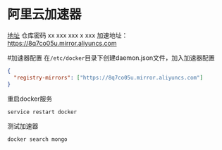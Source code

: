 # 阿里云加速器
[地址](https://cr.console.aliyun.com/cn-hangzhou/instances/mirrors)
仓库密码 xx xxx xxx x xxx
加速地址：https://8q7co05u.mirror.aliyuncs.com

#加速器配置
在`/etc/docker`目录下创建daemon.json文件，加入加速器配置

```json
{
  "registry-mirrors": ["https://8q7co05u.mirror.aliyuncs.com"]
}
```

重启docker服务
```sh
service restart docker 
```
测试加速器
```sh
docker search mongo
```